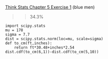 [Think Stats Chapter 5 Exercise 1](http://greenteapress.com/thinkstats2/html/thinkstats2006.html#toc50) (blue men)

>> 34.3%

```
import scipy.stats
mu = 178
sigma = 7.7
dist = scipy.stats.norm(loc=mu, scale=sigma)
def to_cm(ft,inches):
    return ft*30.48+inches*2.54
dist.cdf(to_cm(6,1))-dist.cdf(to_cm(5,10))
```
